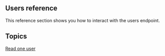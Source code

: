 ## Users reference

This reference section shows you how to interact with the users endpoint. 

## Topics

[Read one user](/read-one-user.md)